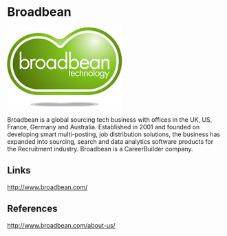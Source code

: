 Broadbean
=============================

![Broadbean Logo](/images/broadbean.jpg "Broadbean Logo")

Broadbean is a global sourcing tech business with offices in the UK, US, France, Germany and Australia. Established in 2001 and founded on developing smart multi-posting, job distribution solutions, the business has expanded into sourcing, search and data analytics software products for the Recruitment industry. Broadbean is a CareerBuilder company.


Links
-----
http://www.broadbean.com/


References
----------
http://www.broadbean.com/about-us/

